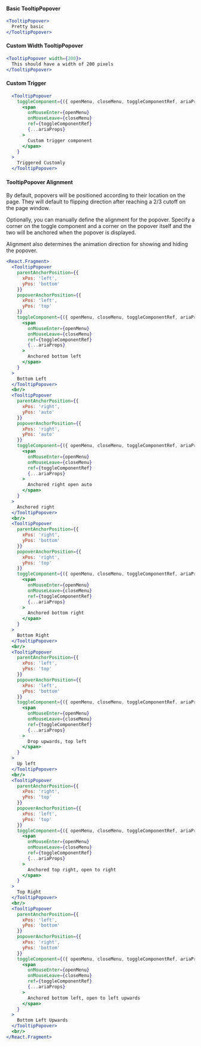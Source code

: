 #### Basic TooltipPopover

```jsx
<TooltipPopover>
  Pretty basic
</TooltipPopover>
```

#### Custom Width TooltipPopover

```jsx
<TooltipPopover width={200}>
  This should have a width of 200 pixels
</TooltipPopover>
```

#### Custom Trigger
```jsx
  <TooltipPopover
    toggleComponent={({ openMenu, closeMenu, toggleComponentRef, ariaProps }) =>
      <span
        onMouseEnter={openMenu}
        onMouseLeave={closeMenu}
        ref={toggleComponentRef}
        {...ariaProps}
      >
        Custom trigger component
      </span>
    }
  >
    Triggered Customly
  </TooltipPopover>

```

#### TooltipPopover Alignment

By default, popovers will be positioned according to their location on the page.
They will default to flipping direction after reaching a 2/3 cutoff on the page window.

Optionally, you can manually define the alignment for the popover.
Specify a corner on the toggle component and a corner on the popover itself
and the two will be anchored when the popover is displayed.

Alignment also determines the animation direction for showing and
hiding the popover.

```jsx
<React.Fragment>
  <TooltipPopover
    parentAnchorPosition={{
      xPos: 'left',
      yPos: 'bottom'
    }}
    popoverAnchorPosition={{
      xPos: 'left',
      yPos: 'top'
    }}
    toggleComponent={({ openMenu, closeMenu, toggleComponentRef, ariaProps }) =>
      <span
        onMouseEnter={openMenu}
        onMouseLeave={closeMenu}
        ref={toggleComponentRef}
        {...ariaProps}
      >
        Anchored bottom left
      </span>
    }
  >
    Bottom Left
  </TooltipPopover>
  <br/>
  <TooltipPopover
    parentAnchorPosition={{
      xPos: 'right',
      yPos: 'auto'
    }}
    popoverAnchorPosition={{
      xPos: 'right',
      yPos: 'auto'
    }}
    toggleComponent={({ openMenu, closeMenu, toggleComponentRef, ariaProps }) =>
      <span
        onMouseEnter={openMenu}
        onMouseLeave={closeMenu}
        ref={toggleComponentRef}
        {...ariaProps}
      >
        Anchored right open auto
      </span>
    }
  >
    Anchored right
  </TooltipPopover>
  <br/>
  <TooltipPopover
    parentAnchorPosition={{
      xPos: 'right',
      yPos: 'bottom'
    }}
    popoverAnchorPosition={{
      xPos: 'right',
      yPos: 'top'
    }}
    toggleComponent={({ openMenu, closeMenu, toggleComponentRef, ariaProps }) =>
      <span
        onMouseEnter={openMenu}
        onMouseLeave={closeMenu}
        ref={toggleComponentRef}
        {...ariaProps}
      >
        Anchored bottom right
      </span>
    }
  >
    Bottom Right
  </TooltipPopover>
  <br/>
  <TooltipPopover
    parentAnchorPosition={{
      xPos: 'left',
      yPos: 'top'
    }}
    popoverAnchorPosition={{
      xPos: 'left',
      yPos: 'bottom'
    }}
    toggleComponent={({ openMenu, closeMenu, toggleComponentRef, ariaProps }) =>
      <span
        onMouseEnter={openMenu}
        onMouseLeave={closeMenu}
        ref={toggleComponentRef}
        {...ariaProps}
      >
        Drop upwards, top left
      </span>
    }
  >
    Up left
  </TooltipPopover>
  <br/>
  <TooltipPopover
    parentAnchorPosition={{
      xPos: 'right',
      yPos: 'top'
    }}
    popoverAnchorPosition={{
      xPos: 'left',
      yPos: 'top'
    }}
    toggleComponent={({ openMenu, closeMenu, toggleComponentRef, ariaProps }) =>
      <span
        onMouseEnter={openMenu}
        onMouseLeave={closeMenu}
        ref={toggleComponentRef}
        {...ariaProps}
      >
        Anchored top right, open to right
      </span>
    }
  >
    Top Right
  </TooltipPopover>
  <br/>
  <TooltipPopover
    parentAnchorPosition={{
      xPos: 'left',
      yPos: 'bottom'
    }}
    popoverAnchorPosition={{
      xPos: 'right',
      yPos: 'bottom'
    }}
    toggleComponent={({ openMenu, closeMenu, toggleComponentRef, ariaProps }) =>
      <span
        onMouseEnter={openMenu}
        onMouseLeave={closeMenu}
        ref={toggleComponentRef}
        {...ariaProps}
      >
        Anchored bottom left, open to left upwards
      </span>
    }
  >
    Bottom Left Upwards
  </TooltipPopover>
  <br/>
</React.Fragment>
```
